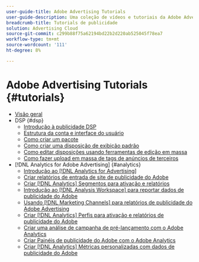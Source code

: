 ```yaml
---
user-guide-title: Adobe Advertising Tutorials
user-guide-description: Uma coleção de vídeos e tutoriais da Adobe Advertising.
breadcrumb-title: Tutorials de publicidade
solution: Advertising Cloud
source-git-commit: c299b88f75a62194bd22b2d220ab525045f78ea7
workflow-type: tm+mt
source-wordcount: '111'
ht-degree: 8%

---
```



# Adobe Advertising Tutorials {#tutorials}

+ [Visão geral](overview.md)
+ DSP {#dsp}
   + [Introdução à publicidade DSP](/help/dsp/intro.md)
   + [Estrutura da conta e interface do usuário](/help/dsp/ui.md)
   + [Como criar um pacote](/help/dsp/package-create.md)
   + [Como criar uma disposição de exibição padrão](/help/dsp/placement-create.md)
   + [Como editar disposições usando ferramentas de edição em massa](/help/dsp/bulk-edit-placement-tools.md)
   + [Como fazer upload em massa de tags de anúncios de terceiros](/help/dsp/bulk-upload-third-party-ad-tags.md)
+ [!DNL Analytics for Adobe Advertising] {#analytics}
   + [Introdução ao [!DNL Analytics for Advertising]](/help/integrations/analytics/intro-a4adc.md)
   + [Criar relatórios de entrada de site de publicidade do Adobe](/help/integrations/analytics/analytics-site-entry-a4adc.md)
   + [Criar [!DNL Analytics] Segmentos para ativação e relatórios](/help/integrations/analytics/analytics-segments-a4adc.md)
   + [Introdução ao [!DNL Analysis Workspace] para reportar dados de publicidade do Adobe](/help/integrations/analytics/analytics-analysis-workspace-a4adc.md)
   + [Usando [!DNL Marketing Channels] para relatórios de publicidade do Adobe Advertising](/help/integrations/analytics/analytics-reporting-a4adc.md)
   + [Criar [!DNL Analytics] Perfis para ativação e relatórios de publicidade do Adobe](/help/integrations/analytics/analytics-profiles-a4adc.md)
   + [Criar uma análise de campanha de pré-lançamento com o Adobe Analytics](/help/integrations/analytics/analytics-pre-launch-a4adc.md)
   + [Criar Painéis de publicidade do Adobe com o Adobe Analytics](/help/integrations/analytics/analytics-dashboards-a4adc.md)
   + [Criar [!DNL Analytics] Métricas personalizadas com dados de publicidade do Adobe](/help/integrations/analytics/analytics-custom-metrics-a4adc.md)

<!-- Add to DSP chapter once the videos are complete:
  + [How to Create a Placement](/help/dsp/placement-create.md)
  + [Placement Targeting Capabilities](/help/dsp/placement-targeting.md)
  + [Audience Libraries and Applying Behavioral Targeting](/help/dsp/audience-libraries.md)
-->

<!-- If I move the "Analytics for Advertising chapter into a larger Integrations chapter, then I'll need to set up redirects by copying a CSV file into this repo and populating it for those legacy file names. -->